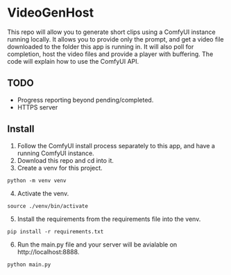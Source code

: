 VideoGenHost
============

This repo will allow you to generate short clips using a ComfyUI
instance running locally. It allows you to provide only the prompt,
and get a video file downloaded to the folder this app is running in.
It will also poll for completion, host the video files and provide
a player with buffering. The code will explain how to use the ComfyUI
API.

TODO
----
* Progress reporting beyond pending/completed.
* HTTPS server

Install
-------
1. Follow the ComfyUI install process separately to this app,
and have a running ComfyUI instance.
2. Download this repo and cd into it.
3. Create a venv for this project.

```python -m venv venv```

4. Activate the venv.

```source ./venv/bin/activate```

5. Install the requirements from the requirements file into the venv.

```pip install -r requirements.txt```

6. Run the main.py file and your server will be avialable on http://localhost:8888.

```python main.py```
